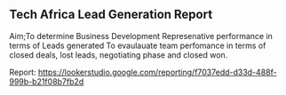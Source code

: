 ## Tech Africa Lead Generation Report
Aim;To determine Business Development Represenative performance in terms of Leads generated
    To evaulauate team perfomance in terms of closed deals, lost leads, negotiating phase  and closed won.

Report: https://lookerstudio.google.com/reporting/f7037edd-d33d-488f-999b-b21f08b7fb2d
